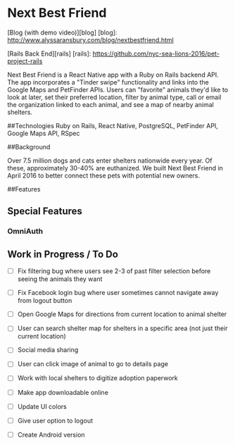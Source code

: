# Next Best Friend

[Blog (with demo video)][blog]
[blog]: http://www.alyssaransbury.com/blog/nextbestfriend.html

[Rails Back End][rails]
[rails]: https://github.com/nyc-sea-lions-2016/pet-project-rails

Next Best Friend is a React Native app with a Ruby on Rails backend API. The app incorporates a "Tinder swipe" functionality and links into the Google Maps and PetFinder APIs. Users can "favorite" animals they'd like to look at later, set their preferred location, filter by animal type, call or email the organization linked to each animal, and see a map of nearby animal shelters.

##Technologies
Ruby on Rails, React Native, PostgreSQL, PetFinder API, Google Maps API, RSpec

##Background

Over 7.5 million dogs and cats enter shelters nationwide every year. Of these, approximately 30-40% are euthanized. We built Next Best Friend in April 2016 to better connect these pets with potential new owners.

##Features

###

## Special Features

### OmniAuth



## Work in Progress / To Do

- [ ] Fix filtering bug where users see 2-3 of past filter selection before seeing the animals they want
- [ ] Fix Facebook login bug where user sometimes cannot navigate away from logout button
- [ ] Open Google Maps for directions from current location to animal shelter
- [ ] User can search shelter map for shelters in a specific area (not just their current location)
- [ ] Social media sharing
- [ ] User can click image of animal to go to details page
- [ ] Work with local shelters to digitize adoption paperwork
- [ ] Make app downloadable online
- [ ] Update UI colors
- [ ] Give user option to logout
- [ ] Create Android version


